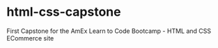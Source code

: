 # html-css-capstone
First Capstone for the AmEx Learn to Code Bootcamp - HTML and CSS  ECommerce site 
